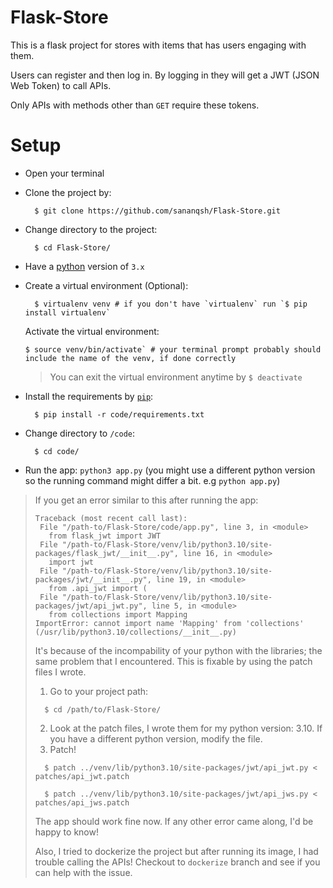 # Flask-Store
This is a flask project for stores with items that has users engaging with them.

Users can register and then log in. By logging in they will get a JWT (JSON Web Token) to call APIs.

Only APIs with methods other than `GET` require these tokens.

# Setup
- Open your terminal
- Clone the project by:
  ```
    $ git clone https://github.com/sananqsh/Flask-Store.git
  ```
- Change directory to the project:
  ```
    $ cd Flask-Store/
  ```
- Have a [python](https://www.python.org/downloads/) version of `3.x`
- Create a virtual environment (Optional):
    ```
      $ virtualenv venv # if you don't have `virtualenv` run `$ pip install virtualenv`
    ```
    Activate the virtual environment:
    ```
    $ source venv/bin/activate` # your terminal prompt probably should include the name of the venv, if done correctly
    ```
    > You can exit the virtual environment anytime by `$ deactivate`

- Install the requirements by [`pip`](https://pip.pypa.io/en/stable/installation):
  ```
    $ pip install -r code/requirements.txt
  ```
- Change directory to `/code`:
  ```
    $ cd code/
  ```
- Run the app: `python3 app.py` (you might use a different python version so the running command might differ a bit. e.g `python app.py`)
> If you get an error similar to this after running the app:
> ```
> Traceback (most recent call last):                                                                                                                                                                         
>  File "/path-to/Flask-Store/code/app.py", line 3, in <module>                                                                                                                      
>    from flask_jwt import JWT                                                                                                                                                                              
>  File "/path-to/Flask-Store/venv/lib/python3.10/site-packages/flask_jwt/__init__.py", line 16, in <module>                                                                         
>    import jwt                                                                                                                                                                                             
>  File "/path-to/Flask-Store/venv/lib/python3.10/site-packages/jwt/__init__.py", line 19, in <module>                                                                               
>    from .api_jwt import (                                                                                                                                                                                 
>  File "/path-to/Flask-Store/venv/lib/python3.10/site-packages/jwt/api_jwt.py", line 5, in <module>                                                                                 
>    from collections import Mapping
> ImportError: cannot import name 'Mapping' from 'collections' (/usr/lib/python3.10/collections/__init__.py)
> ```  
> It's because of the incompability of your python with the libraries; the same problem that I encountered.
> This is fixable by using the patch files I wrote.
> 1. Go to your project path:
>   ```
>     $ cd /path/to/Flask-Store/
>   ```
> 2. Look at the patch files, I wrote them for my python version: 3.10. If you have a different python version, modify the file.
> 3. Patch!
>   ```
>     $ patch ../venv/lib/python3.10/site-packages/jwt/api_jwt.py < patches/api_jwt.patch
>   ```
>   ```
>     $ patch ../venv/lib/python3.10/site-packages/jwt/api_jws.py < patches/api_jws.patch
>   ```
> The app should work fine now. If any other error came along, I'd be happy to know!
>
> Also, I tried to dockerize the project but after running its image, I had trouble calling the APIs! Checkout to `dockerize` branch and see if you can help with the issue.
